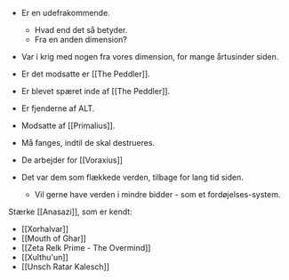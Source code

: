 - Er en udefrakommende. 
	- Hvad end det så betyder.
	- Fra en anden dimension?

- Var i krig med nogen fra vores dimension, for mange årtusinder siden.

- Er det modsatte er [[The Peddler]].
- Er blevet spæret inde af [[The Peddler]].

- Er fjenderne af ALT.
- Modsatte af [[Primalius]].
- Må fanges, indtil de skal destrueres.

- De arbejder for [[Voraxius]]
- Det var dem som flækkede verden, tilbage for lang tid siden.
	- Vil gerne have verden i mindre bidder - som et fordøjelses-system.

Stærke [[Anasazi]], som er kendt:
- [[Xorhalvar]] 
- [[Mouth of Ghar]] 
- [[Zeta Relk Prime - The Overmind]]
- [[Xulthu'un]]
- [[Unsch Ratar Kalesch]]